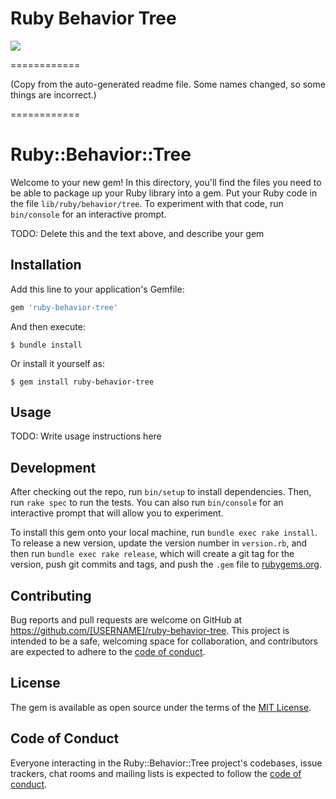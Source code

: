 # Ruby Behavior Tree

![](https://api.travis-ci.com/FeloVilches/Ruby-Behavior-Tree.svg?branch=main)

============

(Copy from the auto-generated readme file. Some names changed, so some things are incorrect.)

============

# Ruby::Behavior::Tree

Welcome to your new gem! In this directory, you'll find the files you need to be able to package up your Ruby library into a gem. Put your Ruby code in the file `lib/ruby/behavior/tree`. To experiment with that code, run `bin/console` for an interactive prompt.

TODO: Delete this and the text above, and describe your gem

## Installation

Add this line to your application's Gemfile:

```ruby
gem 'ruby-behavior-tree'
```

And then execute:

    $ bundle install

Or install it yourself as:

    $ gem install ruby-behavior-tree

## Usage

TODO: Write usage instructions here

## Development

After checking out the repo, run `bin/setup` to install dependencies. Then, run `rake spec` to run the tests. You can also run `bin/console` for an interactive prompt that will allow you to experiment.

To install this gem onto your local machine, run `bundle exec rake install`. To release a new version, update the version number in `version.rb`, and then run `bundle exec rake release`, which will create a git tag for the version, push git commits and tags, and push the `.gem` file to [rubygems.org](https://rubygems.org).

## Contributing

Bug reports and pull requests are welcome on GitHub at https://github.com/[USERNAME]/ruby-behavior-tree. This project is intended to be a safe, welcoming space for collaboration, and contributors are expected to adhere to the [code of conduct](https://github.com/[USERNAME]/ruby-behavior-tree/blob/master/CODE_OF_CONDUCT.md).


## License

The gem is available as open source under the terms of the [MIT License](https://opensource.org/licenses/MIT).

## Code of Conduct

Everyone interacting in the Ruby::Behavior::Tree project's codebases, issue trackers, chat rooms and mailing lists is expected to follow the [code of conduct](https://github.com/[USERNAME]/ruby-behavior-tree/blob/master/CODE_OF_CONDUCT.md).
